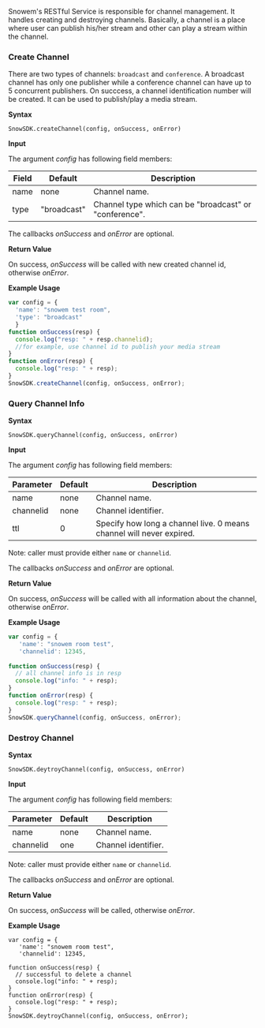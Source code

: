 
Snowem's RESTful Service is responsible for channel management. It handles creating and destroying channels. Basically, a channel is a place where user can publish his/her stream and other can play a stream within the channel.

### Create Channel

There are two types of channels: `broadcast` and `conference`. A broadcast channel has only one publisher while a conference channel can have up to 5 concurrent publishers. On succcess, a channel identification number will be created. It can be used to publish/play a media stream.

**Syntax**  

```
SnowSDK.createChannel(config, onSuccess, onError)  
```

**Input**  

The argument _config_ has following field members:

| Field | Default | Description  
| --------- | ------- | -----------  
| name | none | Channel name.
| type | "broadcast" | Channel type which can be "broadcast" or "conference".

The callbacks _onSuccess_ and _onError_ are optional.  

**Return Value**  

On success, _onSuccess_ will be called with new created channel id, otherwise _onError_.

**Example Usage**  

```javascript
var config = { 
  'name': "snowem test room",
  'type': "broadcast"
  }   
function onSuccess(resp) {
  console.log("resp: " + resp.channelid);
  //for example, use channel id to publish your media stream
}
function onError(resp) {
  console.log("resp: " + resp);
}
SnowSDK.createChannel(config, onSuccess, onError);

```

### Query Channel Info

**Syntax**  

```
SnowSDK.queryChannel(config, onSuccess, onError)  
```

**Input**  

The argument _config_ has following field members:  

| Parameter | Default | Description  
| --------- | ------- | -----------  
| name | none | Channel name.
| channelid | none | Channel identifier.  
| ttl | 0 | Specify how long a channel live. 0 means channel will never expired.

Note: caller must provide either `name` or `channelid`.  

The callbacks _onSuccess_ and _onError_ are optional.  

**Return Value**  

On success, _onSuccess_ will be called with all information about the channel, otherwise _onError_.

**Example Usage**  

```javascript
var config = { 
   'name': "snowem room test",
   'channelid': 12345,
  
function onSuccess(resp) {
  // all channel info is in resp
  console.log("info: " + resp);
}
function onError(resp) {
  console.log("resp: " + resp);
}
SnowSDK.queryChannel(config, onSuccess, onError);
```

### Destroy Channel

**Syntax**  

```
SnowSDK.deytroyChannel(config, onSuccess, onError)
```

**Input**  

The argument _config_ has following field members:  

| Parameter | Default | Description  
| --------- | ------- | -----------  
| name | none | Channel name.
| channelid | one | Channel identifier.  

Note: caller must provide either `name` or `channelid`.  

The callbacks _onSuccess_ and _onError_ are optional.  

**Return Value**  

On success, _onSuccess_ will be called, otherwise _onError_.

**Example Usage**  

```
var config = { 
   'name': "snowem room test",
   'channelid': 12345,
  
function onSuccess(resp) {
  // successful to delete a channel
  console.log("info: " + resp);
}
function onError(resp) {
  console.log("resp: " + resp);
}
SnowSDK.deytroyChannel(config, onSuccess, onError);
```





